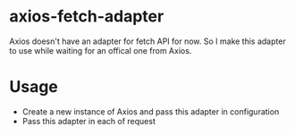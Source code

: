 # axios-fetch-adapter

Axios doesn't have an adapter for fetch API for now. So I make this adapter to use while waiting for an offical one from Axios.

# Usage

-   Create a new instance of Axios and pass this adapter in configuration
-   Pass this adapter in each of request
